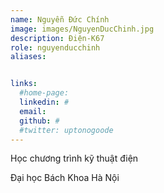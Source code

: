 ```yaml
---
name: Nguyễn Đức Chính
image: images/NguyenDucChinh.jpg
description: Điện-K67
role: nguyenducchinh
aliases:


links:
  #home-page: 
  linkedin: #
  email: 
  github: #
  #twitter: uptonogoode
---
```


Học chương trình kỹ thuật điện

Đại học Bách Khoa Hà Nội
